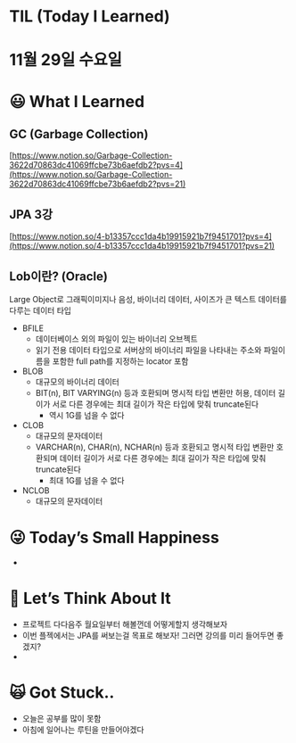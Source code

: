 # TIL (Today I Learned)

# 11월 29일 수요일

# 😃 What I Learned

## GC (Garbage Collection)

[https://www.notion.so/Garbage-Collection-3622d70863dc41069ffcbe73b6aefdb2?pvs=4](https://www.notion.so/Garbage-Collection-3622d70863dc41069ffcbe73b6aefdb2?pvs=21)

## JPA 3강

[https://www.notion.so/4-b13357ccc1da4b19915921b7f9451701?pvs=4](https://www.notion.so/4-b13357ccc1da4b19915921b7f9451701?pvs=21)

## L**ob이란? (Oracle)**

Large Object로 그래픽이미지나 음성, 바이너리 데이터, 사이즈가 큰 텍스트 데이터를 다루는 데이터 타입

- BFILE
    - 데이터베이스 외의 파일이 있는 바이너리 오브젝트
    - 읽기 전용 데이터 타입으로 서버상의 바이너리 파일을 나타내는 주소와 파일이름을 포함한 full path를 지정하는 locator 포함
- BLOB
    - 대규모의 바이너리 데이터
    - BIT(n), BIT VARYING(n) 등과 호환되며 명시적 타입 변환만 허용, 데이터 길이가 서로 다른 경우에는 최대 길이가 작은 타입에 맞춰 truncate된다
        - 역시 1G를 넘을 수 없다
- CLOB
    - 대규모의 문자데이터
    - VARCHAR(n), CHAR(n), NCHAR(n) 등과 호환되고 명시적 타입 변환만 호환되며 데이터 길이가 서로 다른 경우에는 최대 길이가 작은 타입에 맞춰 truncate된다
        - 최대 1G를 넘을 수 없다
- NCLOB
    - 대규모의 문자데이터

# 😜 Today’s Small Happiness

- 

# 🧐 Let’s Think About It

- 프로젝트 다다음주 월요일부터 해볼껀데 어떻게할지 생각해보자
- 이번 플젝에서는 JPA를 써보는걸 목표로 해보자! 그러면 강의를 미리 들어두면 좋겠지?
- 

# 🙀 Got Stuck..

- 오늘은 공부를 많이 못함
- 아침에 일어나는 루틴을 만들어야겠다